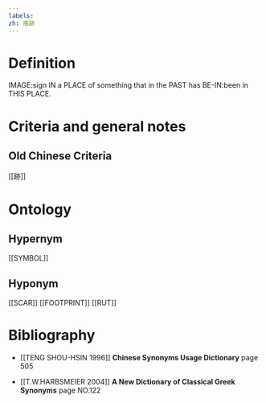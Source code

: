 ```yaml
---
labels: 
zh: 痕跡
---
```


# Definition
IMAGE:sign IN a PLACE of something that in the PAST has BE-IN:been in THIS PLACE.
# Criteria and general notes
## Old Chinese Criteria
[[跡]]
# Ontology

## Hypernym
[[SYMBOL]]
## Hyponym
[[SCAR]]
[[FOOTPRINT]]
[[RUT]]
# Bibliography
- [[TENG SHOU-HSIN 1996]]
**Chinese Synonyms Usage Dictionary** page 505

- [[T.W.HARBSMEIER 2004]]
**A New Dictionary of Classical Greek Synonyms** page NO.122
